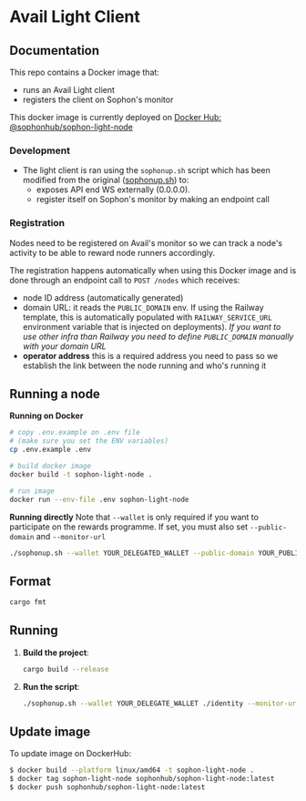 
# Avail Light Client

## Documentation

This repo contains a Docker image that:
- runs an Avail Light client
- registers the client on Sophon's monitor

This docker image is currently deployed on [Docker Hub: @sophonhub/sophon-light-node](https://hub.docker.com/repository/docker/sophonhub/sophon-light-node/general)

### Development
- The light client is ran using the `sophonup.sh` script which has been modified from the original ([sophonup.sh](https://github.com/availproject/availup/blob/main/availup.sh)) to:
  - exposes API end WS externally (0.0.0.0).
  - register itself on Sophon's monitor by making an endpoint call

### Registration
Nodes need to be registered on Avail's monitor so we can track a node's activity to be able to reward node runners accordingly. 

The registration happens automatically when using this Docker image and is done through an endpoint call to `POST /nodes` which receives:
- node ID address (automatically generated)
- domain URL: it reads the `PUBLIC_DOMAIN` env. If using the Railway template, this is automatically populated with `RAILWAY_SERVICE_URL` environment variable that is injected on deployments). *If you want to use other infra than Railway you need to define `PUBLIC_DOMAIN` manually with your domain URL*
- **operator address** this is a required address you need to pass so we establish the link between the node running and who's running it
  
## Running a node

**Running on Docker**
```bash
# copy .env.example on .env file 
# (make sure you set the ENV variables)
cp .env.example .env

# build docker image
docker build -t sophon-light-node .

# run image
docker run --env-file .env sophon-light-node
```

**Running directly**
Note that `--wallet` is only required if you want to participate on the rewards programme. If set, you must also set `--public-domain` and `--monitor-url`  
```bash
./sophonup.sh --wallet YOUR_DELEGATED_WALLET --public-domain YOUR_PUBLIC_DOMAIN --monitor-url SOPHON_MONITOR_URL
```

## Format

```bash
cargo fmt
```

## Running

1. **Build the project**:
    ```bash
    cargo build --release
    ```

2. **Run the script**:

    ```bash
    ./sophonup.sh --wallet YOUR_DELEGATE_WALLET ./identity --monitor-url SOPHON_MONITOR_URL --public-domain YOUR_PUBLIC_DOMAIN
    ```

## Update image
To update image on DockerHub:
```bash
$ docker build --platform linux/amd64 -t sophon-light-node .
$ docker tag sophon-light-node sophonhub/sophon-light-node:latest
$ docker push sophonhub/sophon-light-node:latest
```